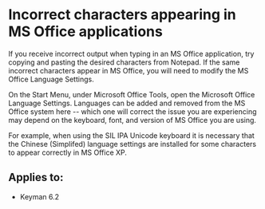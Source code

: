 # Incorrect characters appearing in MS Office applications

If you receive incorrect output when typing in an MS Office application, try copying and pasting the desired characters from Notepad. If the same incorrect characters appear in MS Office, you will need to modify the MS Office Language Settings.

On the Start Menu, under Microsoft Office Tools, open the Microsoft Office Language Settings. Languages can be added and removed from the MS Office system here -- which one will correct the issue you are experiencing may depend on the keyboard, font, and version of MS Office you are using.

For example, when using the SIL IPA Unicode keyboard it is necessary that the Chinese (Simplifed) language settings are installed for some characters to appear correctly in MS Office XP.

## Applies to:
 * Keyman 6.2
